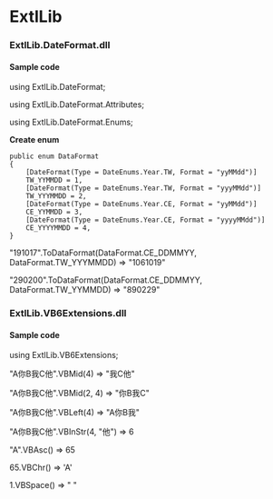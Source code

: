# ExtlLib

<H3>ExtlLib.DateFormat.dll</H3>

<H4>Sample code</H4>
<p>using ExtlLib.DateFormat;</p>
<p>using ExtlLib.DateFormat.Attributes;</p>
<p>using ExtlLib.DateFormat.Enums;</p>
<p><B>Create enum</B></p>

    public enum DataFormat
    {
        [DateFormat(Type = DateEnums.Year.TW, Format = "yyMMdd")]
        TW_YYMMDD = 1,
        [DateFormat(Type = DateEnums.Year.TW, Format = "yyyMMdd")]
        TW_YYYMMDD = 2,
        [DateFormat(Type = DateEnums.Year.CE, Format = "yyMMdd")]
        CE_YYMMDD = 3,
        [DateFormat(Type = DateEnums.Year.CE, Format = "yyyyMMdd")]
        CE_YYYYMMDD = 4,
    }
    
<p>"191017".ToDataFormat<DataFormat>(DataFormat.CE_DDMMYY, DataFormat.TW_YYYMMDD) => "1061019"</p>
<p>"290200".ToDataFormat<DataFormat>(DataFormat.CE_DDMMYY, DataFormat.TW_YYMMDD) => "890229"</p>
<H3>ExtlLib.VB6Extensions.dll</H3>

<H4>Sample code</H4>
<p>using ExtlLib.VB6Extensions;</p>

<p>"A你B我C他".VBMid(4) => "我C他"</p>

<p>"A你B我C他".VBMid(2, 4) => "你B我C"</p>

<p>"A你B我C他".VBLeft(4) => "A你B我"</p>

<p>"A你B我C他".VBInStr(4, "他") => 6</p>

<p>"A".VBAsc() => 65</p>

<p>65.VBChr() => 'A'</p>

<p>1.VBSpace() => " "</p>

